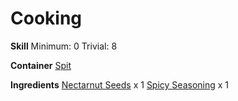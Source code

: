 <!-- TITLE: Spicy Nectarnut Seeds -->
<!-- SUBTITLE: Roasted nectarnut seeds coated with a spicy flavor powder -->

# Cooking
**Skill**
Minimum: 0
Trivial: 8

**Container**
[Spit](spit)

**Ingredients**
[Nectarnut Seeds](nectarnut-seeds) x 1
[Spicy Seasoning](spicy-seasoning) x 1
